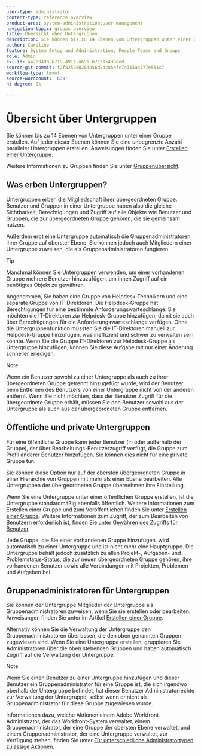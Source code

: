 ```yaml
---
user-type: administrator
content-type: reference;overview
product-area: system-administration;user-management
navigation-topic: groups-overview
title: Übersicht über Untergruppen
description: Sie können bis zu 14 Ebenen von Untergruppen unter einer Gruppe erstellen. Auf jeder dieser Ebenen können Sie eine unbegrenzte Anzahl paralleler Untergruppen erstellen.
author: Caroline
feature: System Setup and Administration, People Teams and Groups
role: Admin
exl-id: a4280498-6719-4911-a69a-b715a5438eed
source-git-commit: f2f825280204b56d2dc85efc7a315a4377e551c7
workflow-type: tm+mt
source-wordcount: '639'
ht-degree: 0%

---
```


# Übersicht über Untergruppen

Sie können bis zu 14 Ebenen von Untergruppen unter einer Gruppe erstellen. Auf jeder dieser Ebenen können Sie eine unbegrenzte Anzahl paralleler Untergruppen erstellen. Anweisungen finden Sie unter [Erstellen einer Untergruppe](../../../administration-and-setup/manage-groups/create-and-manage-subgroups/create-a-subgroup.md).

Weitere Informationen zu Gruppen finden Sie unter [Gruppenübersicht](../../../administration-and-setup/manage-groups/groups-overview/groups.md).

## Was erben Untergruppen?

Untergruppen erben die Mitgliedschaft ihrer übergeordneten Gruppe. Benutzer und Gruppen in einer Untergruppe haben also die gleiche Sichtbarkeit, Berechtigungen und Zugriff auf alle Objekte wie Benutzer und Gruppen, die zur übergeordneten Gruppe gehören, die sie gemeinsam nutzen.

Außerdem erbt eine Untergruppe automatisch die Gruppenadministratoren ihrer Gruppe auf oberster Ebene. Sie können jedoch auch Mitgliedern einer Untergruppe zuweisen, die als Gruppenadministratoren fungieren.

>[!TIP]
>
>Manchmal können Sie Untergruppen verwenden, um einer vorhandenen Gruppe mehrere Benutzer hinzuzufügen, um ihnen Zugriff auf ein benötigtes Objekt zu gewähren.
>
>Angenommen, Sie haben eine Gruppe von Helpdesk-Technikern und eine separate Gruppe von IT-Direktoren. Die Helpdesk-Gruppe hat Berechtigungen für eine bestimmte Anforderungswarteschlange. Sie möchten die IT-Direktoren zur Helpdesk-Gruppe hinzufügen, damit sie auch über Berechtigungen für die Anforderungswarteschlange verfügen. Ohne die Untergruppenfunktion müssten Sie die IT-Direktoren manuell zur Helpdesk-Gruppe hinzufügen, was ineffizient und schwer zu verwalten sein könnte. Wenn Sie die Gruppe IT-Direktoren zur Helpdesk-Gruppe als Untergruppe hinzufügen, können Sie diese Aufgabe mit nur einer Änderung schneller erledigen.

>[!NOTE]
>
>Wenn ein Benutzer sowohl zu einer Untergruppe als auch zu ihrer übergeordneten Gruppe getrennt hinzugefügt wurde, wird der Benutzer beim Entfernen des Benutzers von einer Untergruppe nicht von der anderen entfernt. Wenn Sie nicht möchten, dass der Benutzer Zugriff für die übergeordnete Gruppe erhält, müssen Sie den Benutzer sowohl aus der Untergruppe als auch aus der übergeordneten Gruppe entfernen.

## Öffentliche und private Untergruppen

Für eine öffentliche Gruppe kann jeder Benutzer (in oder außerhalb der Gruppe), der über Bearbeitungs-Benutzerzugriff verfügt, die Gruppe zum Profil anderer Benutzer hinzufügen. Sie können dies nicht für eine private Gruppe tun.

Sie können diese Option nur auf der obersten übergeordneten Gruppe in einer Hierarchie von Gruppen mit mehr als einer Ebene bearbeiten. Alle Untergruppen der übergeordneten Gruppe übernehmen ihre Einstellung.

Wenn Sie eine Untergruppe unter einer öffentlichen Gruppe erstellen, ist die Untergruppe standardmäßig ebenfalls öffentlich. Weitere Informationen zum Erstellen einer Gruppe und zum Veröffentlichen finden Sie unter [Erstellen einer Gruppe](../../../administration-and-setup/manage-groups/create-and-manage-groups/create-a-group.md). Weitere Informationen zum Zugriff, der zum Bearbeiten von Benutzern erforderlich ist, finden Sie unter [Gewähren des Zugriffs für Benutzer](../../../administration-and-setup/add-users/configure-and-grant-access/grant-access-other-users.md).

Jede Gruppe, die Sie einer vorhandenen Gruppe hinzufügen, wird automatisch zu einer Untergruppe und ist nicht mehr eine Hauptgruppe. Die Untergruppe behält jedoch zusätzlich zu allen Projekt-, Aufgaben- und Problemstatus-Status, die zur neuen übergeordneten Gruppe gehören, ihre vorhandenen Benutzer sowie alle Verbindungen mit Projekten, Problemen und Aufgaben bei.

## Gruppenadministratoren für Untergruppen

<!--
Group Admins of a subgroup can't manage statuses or project preferences of the subgroup YET (Sprint 22/Oct 28, 2020)</p>
-->

Sie können der Untergruppe Mitglieder der Untergruppe als Gruppenadministratoren zuweisen, wenn Sie sie erstellen oder bearbeiten. Anweisungen finden Sie unter [](../../../administration-and-setup/manage-groups/create-and-manage-groups/create-a-group.md#create) im Artikel [Erstellen einer Gruppe](../../../administration-and-setup/manage-groups/create-and-manage-groups/create-a-group.md).

Alternativ können Sie die Verwaltung der Untergruppe den Gruppenadministratoren überlassen, die den oben genannten Gruppen zugewiesen sind. Wenn Sie eine Untergruppe erstellen, gruppieren Sie Administratoren über die oben stehenden Gruppen und haben automatisch Zugriff auf die Verwaltung der Untergruppe.

>[!NOTE]
>
>Wenn Sie einen Benutzer zu einer Untergruppe hinzufügen und dieser Benutzer ein Gruppenadministrator für eine Gruppe ist, die sich irgendwo oberhalb der Untergruppe befindet, hat dieser Benutzer Administratorrechte zur Verwaltung der Untergruppe, selbst wenn er nicht als Gruppenadministrator für diese Gruppe zugewiesen wurde.

Informationen dazu, welche Aktionen einem Adobe Workfront-Administrator, der das Workfront-System verwaltet, einem Gruppenadministrator, der eine Gruppe der obersten Ebene verwaltet, und einem Gruppenadministrator, der eine Untergruppe verwaltet, zur Verfügung stehen, finden Sie unter [Für unterschiedliche Administratortypen zulässige Aktionen](../../../administration-and-setup/manage-groups/group-roles/group-actions-allowed-different-types-admins.md).
